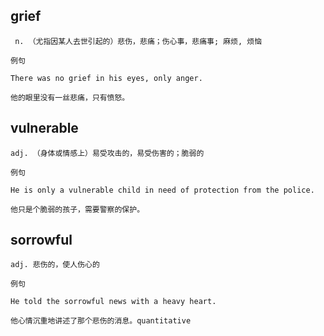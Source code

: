 ## grief
```
 n. （尤指因某人去世引起的）悲伤，悲痛；伤心事，悲痛事; 麻烦, 烦恼

例句

There was no grief in his eyes, only anger.

他的眼里没有一丝悲痛，只有愤怒。
```
## vulnerable
```
adj. （身体或情感上）易受攻击的，易受伤害的；脆弱的

例句

He is only a vulnerable child in need of protection from the police.

他只是个脆弱的孩子，需要警察的保护。

```
## sorrowful
```
adj. 悲伤的，使人伤心的

例句

He told the sorrowful news with a heavy heart.

他心情沉重地讲述了那个悲伤的消息。quantitative
```
